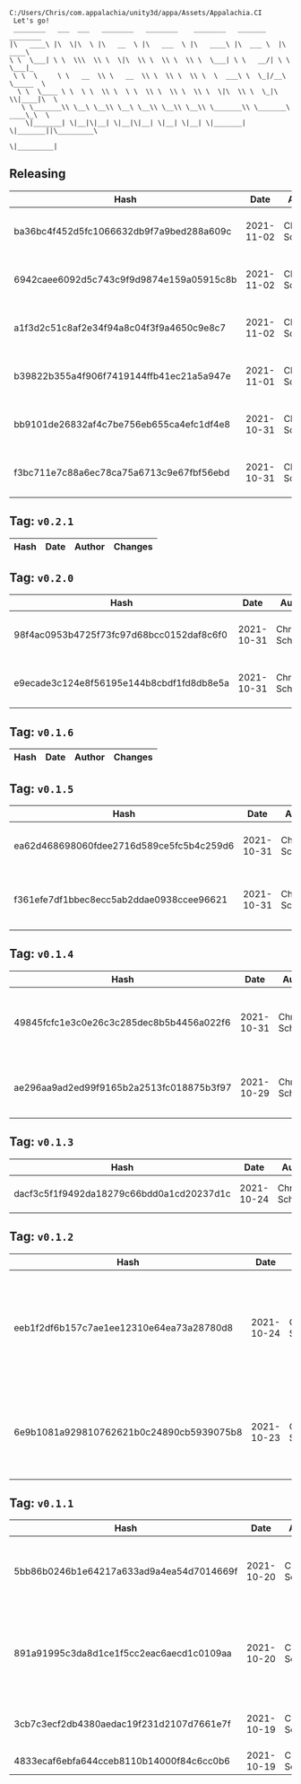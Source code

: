 ```
C:/Users/Chris/com.appalachia/unity3d/appa/Assets/Appalachia.CI
 Let's go!  
 ________   ___  ___   ________   ________    ________   _______    ________      
|\   ____\ |\  \|\  \ |\   __  \ |\   ___  \ |\   ____\ |\  ___ \  |\   ____\     
\ \  \___| \ \  \\\  \\ \  \|\  \\ \  \\ \  \\ \  \___| \ \   __/| \ \  \___|_    
 \ \  \     \ \   __  \\ \   __  \\ \  \\ \  \\ \  \  ___\ \  \_|/__\ \_____  \   
  \ \  \____ \ \  \ \  \\ \  \ \  \\ \  \\ \  \\ \  \|\  \\ \  \_|\ \\|____|\  \  
   \ \_______\\ \__\ \__\\ \__\ \__\\ \__\\ \__\\ \_______\\ \_______\ ____\_\  \ 
    \|_______| \|__|\|__| \|__|\|__| \|__| \|__| \|_______| \|_______||\_________\
                                                                      \|_________|
```

## Releasing
| Hash | Date | Author | Changes |
|------|------|--------|---------|
| ba36bc4f452d5fc1066632db9f7a9bed288a609c | 2021-11-02 | Chris Schubert | Updating changelog and releaselog |
| 6942caee6092d5c743c9f9d9874e159a05915c8b | 2021-11-02 | Chris Schubert | Updating changelog and releaselog |
| a1f3d2c51c8af2e34f94a8c04f3f9a4650c9e8c7 | 2021-11-02 | Chris Schubert | Updating changelog and releaselog |
| b39822b355a4f906f7419144ffb41ec21a5a947e | 2021-11-01 | Chris Schubert | Updating changelog and releaselog |
| bb9101de26832af4c7be756eb655ca4efc1df4e8 | 2021-10-31 | Chris Schubert | Updating changelog and releaselog |
| f3bc711e7c88a6ec78ca75a6713c9e67fbf56ebd | 2021-10-31 | Chris Schubert | Updating changelog and releaselog |


 ## Tag: `v0.2.1`
| Hash | Date | Author | Changes |
|------|------|--------|---------|


 ## Tag: `v0.2.0`
| Hash | Date | Author | Changes |
|------|------|--------|---------|
| 98f4ac0953b4725f73fc97d68bcc0152daf8c6f0 | 2021-10-31 | Chris Schubert | Updating changelog and releaselog |
| e9ecade3c124e8f56195e144b8cbdf1fd8db8e5a | 2021-10-31 | Chris Schubert | Updating to 0.2 for packaging simplicity |


 ## Tag: `v0.1.6`
| Hash | Date | Author | Changes |
|------|------|--------|---------|


 ## Tag: `v0.1.5`
| Hash | Date | Author | Changes |
|------|------|--------|---------|
| ea62d468698060fdee2716d589ce5fc5b4c259d6 | 2021-10-31 | Chris Schubert | Updating changelog and releaselog |
| f361efe7df1bbec8ecc5ab2ddae0938ccee96621 | 2021-10-31 | Chris Schubert | Updating package dependencies for all packages |


 ## Tag: `v0.1.4`
| Hash | Date | Author | Changes |
|------|------|--------|---------|
| 49845fcfc1e3c0e26c3c285dec8b5b4456a022f6 | 2021-10-31 | Chris Schubert | Refactoring menus and adding application manager setup |
| ae296aa9ad2ed99f9165b2a2513fc018875b3f97 | 2021-10-29 | Chris Schubert | Updating to support VFX on builtin renderer |


 ## Tag: `v0.1.3`
| Hash | Date | Author | Changes |
|------|------|--------|---------|
| dacf3c5f1f9492da18279c66bdd0a1cd20237d1c | 2021-10-24 | Chris Schubert | Automatic dependency updates |


 ## Tag: `v0.1.2`
| Hash | Date | Author | Changes |
|------|------|--------|---------|
| eeb1f2df6b157c7ae1ee12310e64ea73a28780d8 | 2021-10-24 | Chris Schubert | Finalizing integration assembly and package analysis and updating package versioning |
| 6e9b1081a929810762621b0c24890cb5939075b8 | 2021-10-23 | Chris Schubert | Updating file layout and preparing for integration with UI project |


 ## Tag: `v0.1.1`
| Hash | Date | Author | Changes |
|------|------|--------|---------|
| 5bb86b0246b1e64217a633ad9a4ea54d7014669f | 2021-10-20 | Chris Schubert | Automatic depenency and reference management and cleanup |
| 891a91995c3da8d1ce1f5cc2eac6aecd1c0109aa | 2021-10-20 | Chris Schubert | Committing project and assembly management changes before regenerating project files |
| 3cb7c3ecf2db4380aedac19f231d2107d7661e7f | 2021-10-19 | Chris Schubert | Initializing organization repository for project. |
| 4833ecaf6ebfa644cceb8110b14000f84c6cc0b6 | 2021-10-19 | Chris Schubert | Added README.md |
